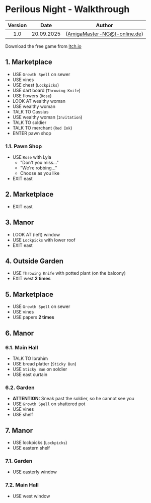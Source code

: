 # Perilous Night - Walkthrough

| Version | Date       | Author                                    |
|:-------:|------------|-------------------------------------------|
|   1.0   | 20.09.2025 | (AmigaMaster-NG@t-online.de)              |

Download the free game from [Itch.io](https://deivore.itch.io/perilous-night)

## 1. Marketplace

- USE `Growth Spell` on sewer
- USE vines
- USE chest (`Lockpicks`)
- USE dart board (`Throwing Knife`)
- USE flowers (`Rose`)
- LOOK AT wealthy woman
- USE wealthy woman
- TALK TO Cassius
- USE wealthy woman (`Invitation`)
- TALK TO soldier
- TALK TO merchant (`Red Ink`)
- ENTER pawn shop

### 1.1. Pawn Shop

- USE `Rose` with Lyla
  - "Don't you miss..."
  - "We're robbing..."
  - Choose as you like
- EXIT east

## 2. Marketplace

- EXIT east

## 3. Manor

- LOOK AT (left) window
- USE `Lockpicks` with lower roof
- EXIT east

## 4. Outside Garden

- USE `Throwing Knife` with potted plant (on the balcony)
- EXIT west **2 times**

## 5. Marketplace

- USE `Growth Spell` on sewer
- USE vines
- USE papers **2 times**

## 6. Manor

### 6.1. Main Hall

- TALK TO Ibrahim
- USE bread platter (`Sticky Bun`)
- USE `Sticky Bun` on soldier
- USE east curtain

### 6.2. Garden

- **ATTENTION:** Sneak past the soldier, so he cannot see you
- USE `Growth Spell` on shattered pot
- USE vines
- USE shelf

## 7. Manor

- USE lockpicks (`Lockpicks`)
- USE eastern shelf

### 7.1. Garden

- USE easterly window

### 7.2. Main Hall

- USE west window
